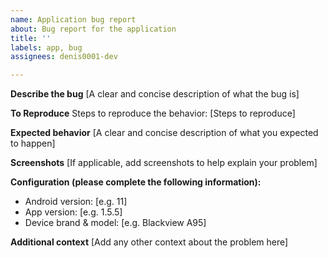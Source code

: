 ```yaml
---
name: Application bug report
about: Bug report for the application
title: ''
labels: app, bug
assignees: denis0001-dev

---
```


**Describe the bug**
[A clear and concise description of what the bug is]

**To Reproduce**
Steps to reproduce the behavior:
[Steps to reproduce]

**Expected behavior**
[A clear and concise description of what you expected to happen]

**Screenshots**
[If applicable, add screenshots to help explain your problem]

**Configuration (please complete the following information):**
 - Android version: [e.g. 11] 
 - App version: [e.g. 1.5.5]
 - Device brand & model: [e.g. Blackview A95]

**Additional context**
[Add any other context about the problem here]
